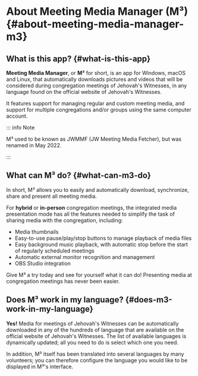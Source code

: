 # About Meeting Media Manager (M³) {#about-meeting-media-manager-m3}

## What is this app? {#what-is-this-app}

**Meeting Media Manager**, or **M³** for short, is an app for Windows, macOS and Linux, that automatically downloads pictures and videos that will be considered during congregation meetings of Jehovah's Witnesses, in any language found on the official website of Jehovah's Witnesses.

It features support for managing regular and custom meeting media, and support for multiple congregations and/or groups using the same computer account.

::: info Note

M³ used to be known as JWMMF (JW Meeting Media Fetcher), but was renamed in May 2022.

:::

## What can M³ do? {#what-can-m3-do}

In short, M³ allows you to easily and automatically download, synchronize, share and present all meeting media.

For **hybrid** or **in-person** congregation meetings, the integrated media presentation mode has all the features needed to simplify the task of sharing media with the congregation, including:

- Media thumbnails
- Easy-to-use pause/play/stop buttons to manage playback of media files
- Easy background music playback, with automatic stop before the start of regularly scheduled meetings
- Automatic external monitor recognition and management
- OBS Studio integration

<!-- As for fully **remote** congregation Zoom meetings, the inbuilt MP4 conversion feature in M³ enables you to share media files of all types easily, using Zoom's native MP4 sharing feature. -->

Give M³ a try today and see for yourself what it can do! Presenting media at congregation meetings has never been easier.

## Does M³ work in my language? {#does-m3-work-in-my-language}

**Yes!** Media for meetings of Jehovah's Witnesses can be automatically downloaded in any of the hundreds of language that are available on the official website of Jehovah's Witnesses. The list of available languages is dynamically updated; all you need to do is select which one you need.

In addition, M³ itself has been translated into several languages by many volunteers; you can therefore configure the language you would like to be displayed in M³'s interface.
